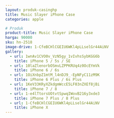```yaml
---
layout: produk-casinghp
title: Music Slayer iPhone Case
categories: apple

# Produk
product-title: Music Slayer iPhone Case
harga: 90000
sku: hn-2518
image-drive: 1-CfeBCHlCGEIU6WKl4pLLselGr44AiNV
gallery:
  - url: 1wnAv1CVO0v_VzN5gy_1vIvhsSybKGG6b
    title: iPhone 5 / 5s / SE
  - url: 10laZlenorbOSmvLZPPKRUq4z0OcEYmVk
    title: iPhone 6 / 6s
  - url: 1OiXnbpZ1mtM_l4nDJ9_-EpNFyC11zM9K
    title: iPhone 6 Plus / 6s Plus
  - url: 1KeV33KRyXZkdgmWccE5LF03nZXEf8jBi
    title: iPhone 7 / 8
  - url: 1-e4lTtorsUOtvtSpwqIWovB216y3xde3
    title: iPhone 7 Plus / 8 Plus
  - url: 1-CfeBCHlCGEIU6WKl4pLLselGr44AiNV
    title: iPhone X
---
```

